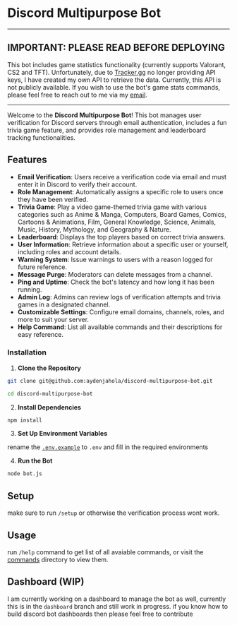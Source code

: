 # Discord Multipurpose Bot

---

## IMPORTANT: PLEASE READ BEFORE DEPLOYING

This bot includes game statistics functionality (currently supports Valorant, CS2 and TFT). Unfortunately, due to [Tracker.gg](https://tracker.gg/) no longer providing API keys, I have created my own API to retrieve the data. Currently, this API is not publicly available. If you wish to use the bot's game stats commands, please feel free to reach out to me via my [email](mailto:info@aydenjahola.com).

---

Welcome to the **Discord Multipurpose Bot**! This bot manages user verification for Discord servers through email authentication, includes a fun trivia game feature, and provides role management and leaderboard tracking functionalities.

## Features

- **Email Verification**: Users receive a verification code via email and must enter it in Discord to verify their account.
- **Role Management**: Automatically assigns a specific role to users once they have been verified.
- **Trivia Game**: Play a video game-themed trivia game with various categories such as Anime & Manga, Computers, Board Games, Comics, Cartoons & Animations, Film, General Knowledge, Science, Animals, Music, History, Mythology, and Geography & Nature.
- **Leaderboard**: Displays the top players based on correct trivia answers.
- **User Information**: Retrieve information about a specific user or yourself, including roles and account details.
- **Warning System**: Issue warnings to users with a reason logged for future reference.
- **Message Purge**: Moderators can delete messages from a channel.
- **Ping and Uptime**: Check the bot's latency and how long it has been running.
- **Admin Log**: Admins can review logs of verification attempts and trivia games in a designated channel.
- **Customizable Settings**: Configure email domains, channels, roles, and more to suit your server.
- **Help Command**: List all available commands and their descriptions for easy reference.

### Installation

1. **Clone the Repository**

```sh
git clone git@github.com:aydenjahola/discord-multipurpose-bot.git
```

```sh
cd discord-multipurpose-bot
```

2. **Install Dependencies**

```sh
npm install
```

3. **Set Up Environment Variables**

rename the [`.env.example`](./.env.example) to `.env` and fill in the required environments

4. **Run the Bot**

```sh
node bot.js
```

## Setup

make sure to run `/setup` or otherwise the verification process wont work.

## Usage

run `/help` command to get list of all avaiable commands, or visit the [commands](./commands/) directory to view them.

## Dashboard (WIP)

I am currently working on a dashboard to manage the bot as well, currently this is in the `dashboard` branch and still work in progress. if you know how to build discord bot dashboards then please feel free to contribute

